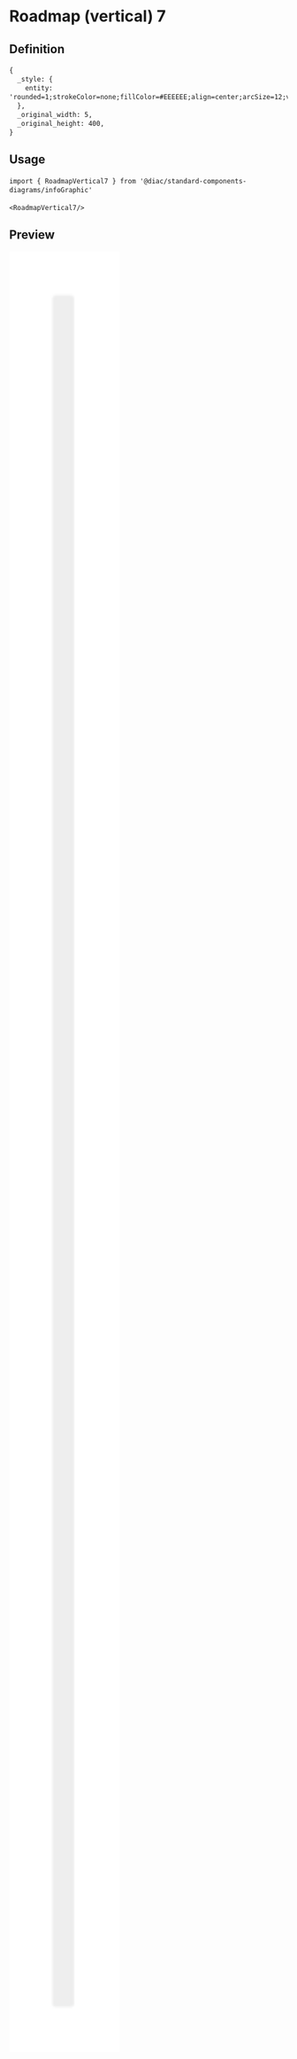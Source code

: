 # Roadmap (vertical) 7

## Definition

```
{
  _style: { 
    entity: 'rounded=1;strokeColor=none;fillColor=#EEEEEE;align=center;arcSize=12;verticalAlign=top;whiteSpace=wrap;html=1;fontSize=12;',
  },
  _original_width: 5,
  _original_height: 400,
}
```

## Usage

```
import { RoadmapVertical7 } from '@diac/standard-components-diagrams/infoGraphic'

<RoadmapVertical7/>
```

## Preview

<img src="./roadmap-vertical-7.png" width="200"/>
